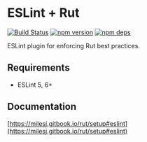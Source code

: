 # ESLint + Rut

[![Build Status](https://travis-ci.org/milesj/rut.svg?branch=master)](https://travis-ci.org/milesj/rut)
[![npm version](https://badge.fury.io/js/eslint-plugin-rut.svg)](https://www.npmjs.com/package/eslint-plugin-rut)
[![npm deps](https://david-dm.org/milesj/rut.svg?path=packages/eslint-plugin-rut)](https://www.npmjs.com/package/eslint-plugin-rut)

ESLint plugin for enforcing Rut best practices.

## Requirements

- ESLint 5, 6+

## Documentation

[https://milesj.gitbook.io/rut/setup#eslint](https://milesj.gitbook.io/rut/setup#eslint)

